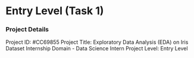 # Entry Level (Task 1)

### Project Details 
Project ID: #CC69855
Project Title: Exploratory Data Analysis (EDA) on Iris Dataset
Internship Domain - Data Science Intern
Project Level: Entry Level